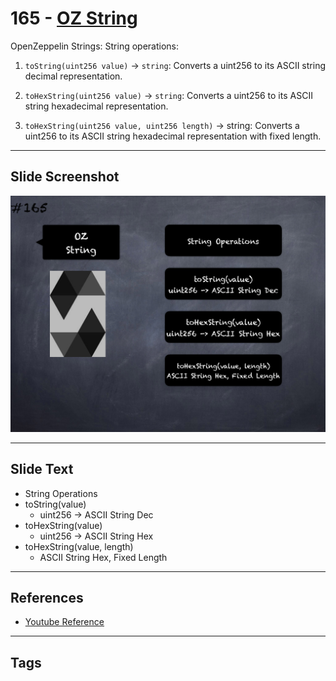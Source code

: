 # 165 - [OZ String](OZ%20String.md)
OpenZeppelin Strings: String operations:

1.  `toString(uint256 value)` → `string`: Converts a uint256 to its ASCII string decimal representation.
    
2.  `toHexString(uint256 value)` → `string`: Converts a uint256 to its ASCII string hexadecimal representation.
    
3.  `toHexString(uint256 value, uint256 length)` → string: Converts a uint256 to its ASCII string hexadecimal representation with fixed length.

___
## Slide Screenshot
![165.png](../../images/solidity201/165.png)
___
## Slide Text
- String Operations
- toString(value)
	- uint256 -> ASCII String Dec
- toHexString(value)
	- uint256 -> ASCII String Hex
- toHexString(value, length)
	- ASCII String Hex, Fixed Length
___
## References
- [Youtube Reference](https://youtu.be/L_9Fk6HRwpU?t=303)
___
## Tags
